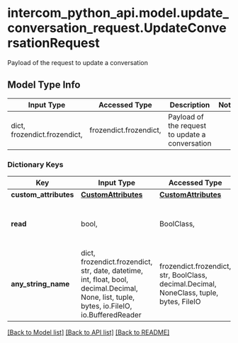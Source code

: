 # intercom_python_api.model.update_conversation_request.UpdateConversationRequest

Payload of the request to update a conversation

## Model Type Info
Input Type | Accessed Type | Description | Notes
------------ | ------------- | ------------- | -------------
dict, frozendict.frozendict,  | frozendict.frozendict,  | Payload of the request to update a conversation | 

### Dictionary Keys
Key | Input Type | Accessed Type | Description | Notes
------------ | ------------- | ------------- | ------------- | -------------
**custom_attributes** | [**CustomAttributes**](CustomAttributes.md) | [**CustomAttributes**](CustomAttributes.md) |  | [optional] 
**read** | bool,  | BoolClass,  | Mark a conversation as read within Intercom. | [optional] 
**any_string_name** | dict, frozendict.frozendict, str, date, datetime, int, float, bool, decimal.Decimal, None, list, tuple, bytes, io.FileIO, io.BufferedReader | frozendict.frozendict, str, BoolClass, decimal.Decimal, NoneClass, tuple, bytes, FileIO | any string name can be used but the value must be the correct type | [optional]

[[Back to Model list]](../../README.md#documentation-for-models) [[Back to API list]](../../README.md#documentation-for-api-endpoints) [[Back to README]](../../README.md)

